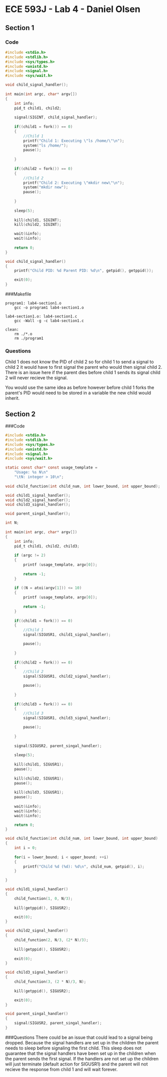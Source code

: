 # ECE 593J - Lab 4 - Daniel Olsen
## Section 1
### Code
```c
#include <stdio.h>
#include <stdlib.h>
#include <sys/types.h>
#include <unistd.h>
#include <signal.h>
#include <sys/wait.h>

void child_signal_handler();
	
int main(int argc, char* argv[])
{
	int info;
	pid_t child1, child2;
	
	signal(SIGINT, child_signal_handler); 
	
	if((child1 = fork()) == 0)
	{
		//Child 1
		printf("Child 1: Executing \"ls /home/\"\n");
		system("ls /home/");
		pause();
		
	}
	
	if((child2 = fork()) == 0)
	{
		//Child 2
		printf("Child 2: Executing \"mkdir new\"\n");
		system("mkdir new");
		pause();
		
	}
	
	sleep(5);
	
	kill(child1, SIGINT);		
	kill(child2, SIGINT);

	wait(&info);
	wait(&info);
	
	return 0;
}

void child_signal_handler()
{
	printf("Child PID: %d Parent PID: %d\n", getpid(), getppid());

	exit(0);
}
```

###Makefile
```make
program1: lab4-section1.o
	gcc -o program1 lab4-section1.o

lab4-section1.o: lab4-section1.c
	gcc -Wall -g -c lab4-section1.c

clean: 
	rm ./*.o
	rm ./program1
```
### Questions
Child 1 does not know the PID of child 2 so for child 1 to send a signal to child 2 it would have to first signal the parent who would then signal child 2. There is an issue here if the parent dies before child 1 sends its signal child 2 will never recieve the signal.

You would use the same idea as before however before child 1 forks the parent's PID would need to be stored in a variable the new child would inherit.

## Section 2
###Code
```c
#include <stdio.h>
#include <stdlib.h>
#include <sys/types.h>
#include <unistd.h>
#include <signal.h>
#include <sys/wait.h>

static const char* const usage_template = 
    "Usage: %s N\n"
    "\tN: integer > 10\n";
   
void child_function(int child_num, int lower_bound, int upper_bound);

void child1_signal_handler();
void child2_signal_handler();
void child3_signal_handler();

void parent_singal_handler();

int N;
	
int main(int argc, char* argv[])
{
	int info;
	pid_t child1, child2, child3;
	
	if (argc != 2)
	{
		printf (usage_template, argv[0]);
		
		return -1;
	}
	
	if ((N = atoi(argv[1])) <= 10)
	{
		printf (usage_template, argv[0]);
		
		return -1;
	}
	
	if((child1 = fork()) == 0)
	{
		//Child 1
		signal(SIGUSR1, child1_signal_handler); 

		pause();
		
	}
	
	if((child2 = fork()) == 0)
	{
		//Child 2
		signal(SIGUSR1, child2_signal_handler);

		pause();
		
	}
	
	if((child3 = fork()) == 0)
	{
		//Child 3
		signal(SIGUSR1, child3_signal_handler);

		pause();
		
	}
	
	signal(SIGUSR2, parent_singal_handler);
	
	sleep(5);
	
	kill(child1, SIGUSR1);
	pause();
		
	kill(child2, SIGUSR1);
	pause();
	
	kill(child3, SIGUSR1);
	pause();
	
	wait(&info);
	wait(&info);
	wait(&info);

	return 0;
}

void child_function(int child_num, int lower_bound, int upper_bound)
{
	int i = 0;
	
	for(i = lower_bound; i < upper_bound; ++i)
	{
		printf("Child %d (%d): %d\n", child_num, getpid(), i);
	}

}

void child1_signal_handler()
{
	child_function(1, 0, N/3);
	
	kill(getppid(), SIGUSR2);

	exit(0);
}

void child2_signal_handler()
{
	child_function(2, N/3, (2* N)/3);
	
	kill(getppid(), SIGUSR2);
	
	exit(0);
}

void child3_signal_handler()
{
	child_function(3, (2 * N)/3, N);
	
	kill(getppid(), SIGUSR2);

	exit(0);
}

void parent_singal_handler()
{
	signal(SIGUSR2, parent_singal_handler);
}
```

###Questions
There could be an issue that could lead to a signal being dropped. Because the signal handlers are set up in the children the parent needs to sleep before signaling the first child. This sleep does not guarantee that the signal handlers have been set up in the children when the parent sends the first signal. If the handlers are not set up the children will just terminate (default action for SIGUSR1) and the parent will not recieve the response from child 1 and will wait forever.
